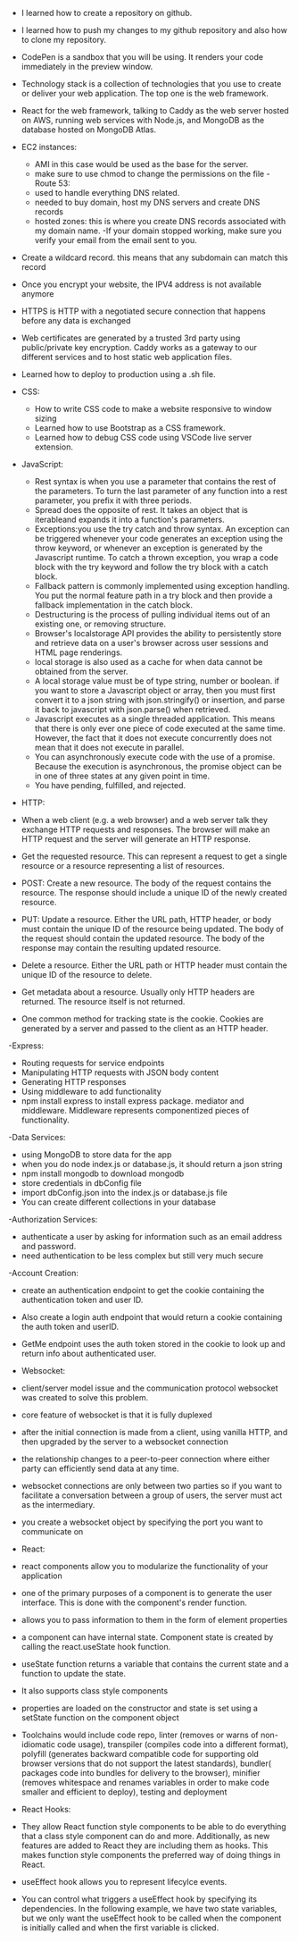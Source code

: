 - I learned how to create a repository on github.
- I learned how to push my changes to my github repository and also how to clone my repository.
- CodePen is a sandbox that you will be using. It renders your code immediately in the preview window. 
- Technology stack is a collection of technologies that you use to create or deliver your web application. The top one is the web framework.
- React for the web framework, talking to Caddy as the web server hosted on AWS, running web services with Node.js, and MongoDB as the database hosted on MongoDB Atlas.

- EC2 instances:
    - AMI in this case would be used as the base for the server.
    - make sure to use chmod to change the permissions on the file
-Route 53:
    - used to handle everything DNS related.
    - needed to buy domain, host my DNS servers and create DNS records
    - hosted zones: this is where you create DNS records associated with my domain name.
-If your domain stopped working, make sure you verify your email from the email sent to you.
- Create a wildcard record. this means that any subdomain can match this record
- Once you encrypt your website, the IPV4 address is not available anymore
- HTTPS is HTTP with a negotiated secure connection that happens before any data is exchanged
- Web certificates are generated by a trusted 3rd party using public/private key encryption. Caddy works as a gateway to our different services and to host static web application files. 
- Learned how to deploy to production using a .sh file.

- CSS:
  -    How to write CSS code to make a website responsive to window sizing
  -    Learned how to use Bootstrap as a CSS framework.
  -    Learned how to debug CSS code using VSCode live server extension.
    
- JavaScript:
  -    Rest syntax is when you use a parameter that contains the rest of the parameters. To turn the last parameter of any function into a rest parameter, you prefix it with three periods.
  -    Spread does the opposite of rest. It takes an object that is iterableand expands it into a function's parameters.
  -    Exceptions:you use the try catch and throw syntax. An exception can be triggered whenever your code generates an exception using the throw keyword, or whenever an exception is generated by the Javascript runtime. To catch a thrown exception, you wrap a code block with the try keyword and follow the try block with a catch block.
  -    Fallback pattern is commonly implemented using exception handling. You put the normal feature path in a try block and then provide a fallback implementation in the catch block.
  -    Destructuring is the process of pulling individual items out of an existing one, or removing structure.
  -    Browser's localstorage API provides the ability to persistently store and retrieve data on a user's browser across user sessions and HTML page renderings.
  -    local storage is also used as a cache for when data cannot be obtained from the server.
  -    A local storage value must be of type string, number or boolean. if you want to store a Javascript object or array, then you must first convert it to a json string with json.stringify() or insertion, and parse it back to javascript with json.parse() when retrieved.
  -    Javascript executes as a single threaded application. This means that there is only ever one piece of code executed at the same time. However, the fact that it does not execute concurrently does not mean that it does not execute in parallel.
  -    You can asynchronously execute code with the use of a promise. Because the execution is asynchronous, the promise object can be in one of three states at any given point in time.
  -    You have pending, fulfilled, and rejected. 

- HTTP:
- When a web client (e.g. a web browser) and a web server talk they exchange HTTP requests and responses. The browser will make an HTTP request and the server will generate an HTTP response.
- Get the requested resource. This can represent a request to get a single resource or a resource representing a list of resources.
- POST: Create a new resource. The body of the request contains the resource. The response should include a unique ID of the newly created resource.
- PUT: Update a resource. Either the URL path, HTTP header, or body must contain the unique ID of the resource being updated. The body of the request should contain the updated resource. The body of the response may contain the resulting updated resource.
- Delete a resource. Either the URL path or HTTP header must contain the unique ID of the resource to delete.
- Get metadata about a resource. Usually only HTTP headers are returned. The resource itself is not returned.
- One common method for tracking state is the cookie. Cookies are generated by a server and passed to the client as an HTTP header.

-Express:
-    Routing requests for service endpoints
-    Manipulating HTTP requests with JSON body content
-    Generating HTTP responses
-    Using middleware to add functionality
-    npm install express to install express package. mediator and middleware. Middleware represents componentized pieces of functionality. 

-Data Services:
- using MongoDB to store data for the app
- when you do node index.js or database.js, it should return a json string
- npm install mongodb to download mongodb
- store credentials in dbConfig file
- import dbConfig.json into the index.js or database.js file
- You can create different collections in your database     

-Authorization Services:
- authenticate a user by asking for information such as an email address and password.
- need authentication to be less complex but still very much secure

-Account Creation:
- create an authentication endpoint to get the cookie containing the authentication token and user ID.
- Also create a login auth endpoint that would return a cookie containing the auth token and userID.
- GetMe endpoint uses the auth token stored in the cookie to look up and return info about authenticated user.

- Websocket:
- client/server model issue and the communication protocol websocket was created to solve this problem.
- core feature of websocket is that it is fully duplexed
- after the initial connection is made from a client, using vanilla HTTP, and then upgraded by the server to a websocket connection
- the relationship changes to a peer-to-peer connection where either party can efficiently send data at any time.
- websocket connections are only between two parties so if you want to facilitate a conversation between a group of users, the server must act as the intermediary.
- you create a websocket object by specifying the port you want to communicate on

- React:
- react components allow you to modularize the functionality of your application
- one of the primary purposes of a component is to generate the user interface. This is done with the component's render function.
- allows you to pass information to them in the form of element properties
- a component can have internal state. Component state is created by calling the react.useState hook function.
- useState function returns a variable that contains the current state and a function to update the state.
- It also supports class style components
- properties are loaded on the constructor and state is set using a setState function on the component object
- Toolchains would include code repo, linter (removes or warns of non-idiomatic code usage), transpiler (compiles code into a different format), polyfill (generates backward compatible code for supporting old browser versions that do not support the latest standards), bundler( packages code into bundles for delivery to the browser), minifier (removes whitespace and renames variables in order to make code smaller and efficient to deploy), testing and deployment
- React Hooks:
- They allow React function style components to be able to do everything that a class style component can do and more. Additionally, as new features are added to React they are including them as hooks. This makes function style components the preferred way of doing things in React.
- useEffect hook allows you to represent lifecylce events.
- You can control what triggers a useEffect hook by specifying its dependencies. In the following example, we have two state variables, but we only want the useEffect hook to be called when the component is initially called and when the first variable is clicked. 
